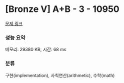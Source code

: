 # [Bronze V] A+B - 3 - 10950 

[문제 링크](https://www.acmicpc.net/problem/10950) 

### 성능 요약

메모리: 29380 KB, 시간: 68 ms

### 분류

구현(implementation), 사칙연산(arithmetic), 수학(math)

